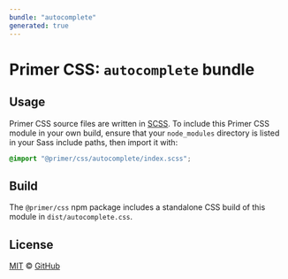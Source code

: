 ```yaml
---
bundle: "autocomplete"
generated: true
---
```


# Primer CSS: `autocomplete` bundle

## Usage

Primer CSS source files are written in [SCSS]. To include this Primer CSS module in your own build, ensure that your `node_modules` directory is listed in your Sass include paths, then import it with:

```scss
@import "@primer/css/autocomplete/index.scss";
```

## Build

The `@primer/css` npm package includes a standalone CSS build of this module in `dist/autocomplete.css`.

## License

[MIT](https://github.com/primer/css/blob/master/LICENSE) &copy; [GitHub](https://github.com/)


[scss]: https://sass-lang.com/documentation/syntax#scss
